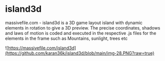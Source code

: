 # island3d
massivefile.com - island3d is a 3D game layout island with dynamic elements in rotation to give a 3D preview. The precise coordinates, shadows and laws of motion is coded and executed in the respective .js files for the elements in the frame such as Mountains, sunlight, trees etc


![https://massivefile.com/island3d](https://github.com/karan36k/island3d/blob/main/img-28.PNG?raw=true)

